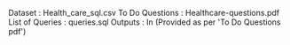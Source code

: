 Dataset : Health_care_sql.csv
To Do Questions : Healthcare-questions.pdf
List of Queries : queries.sql
Outputs : In (Provided as per 'To Do Questions pdf')
